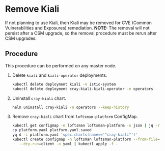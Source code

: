 # Remove Kiali

If not planning to use Kiali, then Kiali may be removed for CVE (Common Vulnerabilities and Exposures) remediation.
**NOTE:** The removal will not persist after a CSM upgrade, so the removal procedure must be rerun after CSM upgrades.

## Procedure

This procedure can be performed on any master node.

1. Delete `kiali` and `kiali-operator` deployments.

    ```bash
    kubectl delete deployment kiali -n istio-system
    kubectl delete deployment cray-kiali-kiali-operator -n operators
    ```

1. Uninstall `cray-kiali` chart.

    ```bash
    helm uninstall cray-kiali -n operators --keep-history
    ```

1. Remove `cray-kiali` chart from `loftsman-platform` ConfigMap.

    ```bash
    kubectl get configmap -n loftsman loftsman-platform -o json | jq -r '.data."manifest.yaml"' > platform.yaml
    cp platform.yaml platform.yaml.saved
    yq d -i platform.yaml 'spec.charts(name=='"cray-kiali"')'
    kubectl create configmap -n loftsman loftsman-platform --from-file=manifest.yaml=platform.yaml \
       --dry-run=client -o yaml | kubectl apply -f -
    ```
